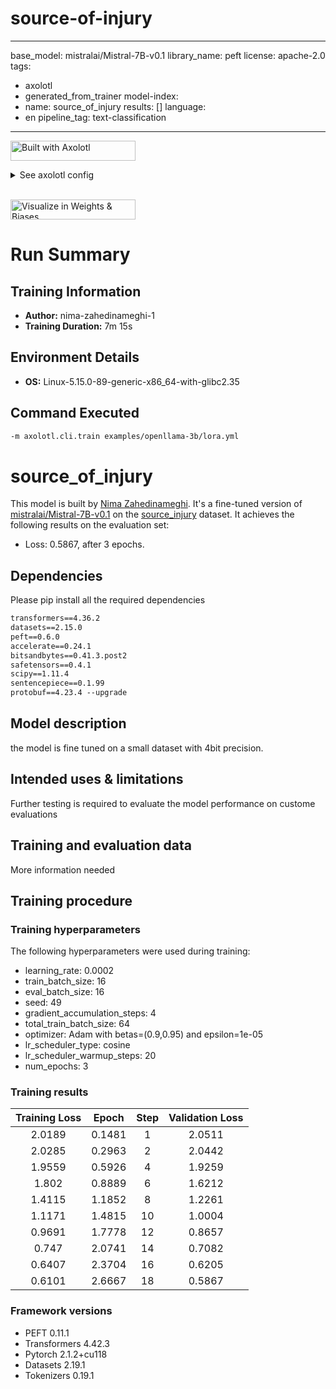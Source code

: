 # source-of-injury
---
base_model: mistralai/Mistral-7B-v0.1
library_name: peft
license: apache-2.0
tags:
- axolotl
- generated_from_trainer
model-index:
- name: source_of_injury
  results: []
language:
- en
pipeline_tag: text-classification
---

<!-- This model card has been generated automatically according to the information the Trainer had access to. You
should probably proofread and complete it, then remove this comment. -->

[<img src="https://raw.githubusercontent.com/OpenAccess-AI-Collective/axolotl/main/image/axolotl-badge-web.png" alt="Built with Axolotl" width="200" height="32"/>](https://github.com/OpenAccess-AI-Collective/axolotl)
<details><summary>See axolotl config</summary>

axolotl version: `0.4.1`
```yaml
base_model: mistralai/Mistral-7B-v0.1
model_type: MistralForCausalLM
tokenizer_type: LlamaTokenizer
is_mistral_derived_model: true

load_in_8bit: false
load_in_4bit: true
strict: false

lora_fan_in_fan_out: false
data_seed: 49
seed: 49

datasets:
  - path: NimaZahedinameghi/source_injury
    type: alpaca

dataset_prepared_path: last_run_prepared
val_set_size: 0.1
output_dir: ./qlora-alpaca-out
hub_model_id: NimaZahedinameghi/source_of_injury

adapter: qlora
lora_model_dir:

sequence_len: 896
sample_packing: false
pad_to_sequence_len: true

lora_r: 32
lora_alpha: 16
lora_dropout: 0.05
lora_target_linear: true
lora_fan_in_fan_out:
lora_target_modules:
  - gate_proj
  - down_proj
  - up_proj
  - q_proj
  - v_proj
  - k_proj
  - o_proj

wandb_project: source_of_injury
wandb_entity: uqam

gradient_accumulation_steps: 4
micro_batch_size: 16
eval_batch_size: 16
num_epochs: 3
optimizer: adamw_bnb_8bit
lr_scheduler: cosine
learning_rate: 0.0002
max_grad_norm: 1.0
adam_beta2: 0.95
adam_epsilon: 0.00001
save_total_limit: 12

train_on_inputs: false
group_by_length: false
bf16: true
fp16: false
tf32: false

gradient_checkpointing: true
early_stopping_patience:
resume_from_checkpoint:
local_rank:
logging_steps: 1
xformers_attention:
flash_attention: true

loss_watchdog_threshold: 5.0
loss_watchdog_patience: 3

warmup_steps: 20
evals_per_epoch: 4
eval_table_size:
eval_table_max_new_tokens: 128
saves_per_epoch: 6
debug:
weight_decay: 0.0
fsdp:
fsdp_config:
special_tokens:
  bos_token: "<s>"
  eos_token: "</s>"
  unk_token: "<unk>"
save_safetensors: true
```

</details><br>

[<img src="https://raw.githubusercontent.com/wandb/assets/main/wandb-github-badge-28.svg" alt="Visualize in Weights & Biases" width="200" height="32"/>](https://wandb.ai/uqam/source_of_injury/runs/2q7kaw2k)

# Run Summary

## Training Information
- **Author:** nima-zahedinameghi-1
- **Training Duration:** 7m 15s

## Environment Details
- **OS:** Linux-5.15.0-89-generic-x86_64-with-glibc2.35

## Command Executed
```bash
-m axolotl.cli.train examples/openllama-3b/lora.yml
```
# source_of_injury

This model is built by [Nima Zahedinameghi](https://www.linkedin.com/in/nima-zahedi-nameghi-ph-d-3b7061146/). It's a fine-tuned version of [mistralai/Mistral-7B-v0.1](https://huggingface.co/mistralai/Mistral-7B-v0.1) on the [source_injury](https://huggingface.co/datasets/NimaZahedinameghi/source_injury) dataset.
It achieves the following results on the evaluation set:
- Loss: 0.5867, after 3 epochs.

## Dependencies
Please pip install all the required dependencies
``` txt
transformers==4.36.2
datasets==2.15.0
peft==0.6.0
accelerate==0.24.1
bitsandbytes==0.41.3.post2
safetensors==0.4.1
scipy==1.11.4
sentencepiece==0.1.99
protobuf==4.23.4 --upgrade
```

## Model description

the model is fine tuned on a small dataset with 4bit precision. 

## Intended uses & limitations

Further testing is required to evaluate the model performance on custome evaluations

## Training and evaluation data

More information needed

## Training procedure

### Training hyperparameters

The following hyperparameters were used during training:
- learning_rate: 0.0002
- train_batch_size: 16
- eval_batch_size: 16
- seed: 49
- gradient_accumulation_steps: 4
- total_train_batch_size: 64
- optimizer: Adam with betas=(0.9,0.95) and epsilon=1e-05
- lr_scheduler_type: cosine
- lr_scheduler_warmup_steps: 20
- num_epochs: 3

### Training results

| Training Loss | Epoch  | Step | Validation Loss |
|:-------------:|:------:|:----:|:---------------:|
| 2.0189        | 0.1481 | 1    | 2.0511          |
| 2.0285        | 0.2963 | 2    | 2.0442          |
| 1.9559        | 0.5926 | 4    | 1.9259          |
| 1.802         | 0.8889 | 6    | 1.6212          |
| 1.4115        | 1.1852 | 8    | 1.2261          |
| 1.1171        | 1.4815 | 10   | 1.0004          |
| 0.9691        | 1.7778 | 12   | 0.8657          |
| 0.747         | 2.0741 | 14   | 0.7082          |
| 0.6407        | 2.3704 | 16   | 0.6205          |
| 0.6101        | 2.6667 | 18   | 0.5867          |


### Framework versions

- PEFT 0.11.1
- Transformers 4.42.3
- Pytorch 2.1.2+cu118
- Datasets 2.19.1
- Tokenizers 0.19.1
